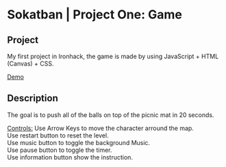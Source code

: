 # Sokatban | Project One: Game

## Project

My first project in Ironhack, the game is made by using JavaScript + HTML (Canvas) + CSS.

[Demo](https://tzuyuchiu.github.io/ProjectOne_Sokatban/)

## Description

The goal is to push all of the balls on top of the picnic mat in 20 seconds.

<u>Controls:</u>
Use Arrow Keys to move the character arround the map.<br>
Use restart button to reset the level.<br>
Use music button to toggle the background Music.<br>
Use pause button to toggle the timer.<br>
Use information button show the instruction.<br>
